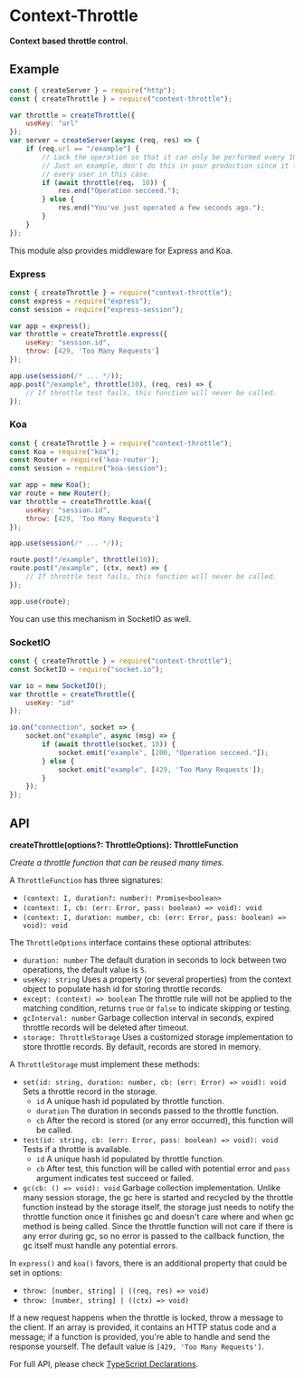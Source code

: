 # Context-Throttle

**Context based throttle control.**

## Example

```javascript
const { createServer } = require("http");
const { createThrottle } = require("context-throttle");

var throttle = createThrottle({
    useKey: "url"
});
var server = createServer(async (req, res) => {
    if (req.url == "/example") {
        // Lock the operation so that it can only be performed every 10 seconds.
        // Just an example, don't do this in your production since it locks for
        // every user in this case.
        if (await throttle(req， 10)) {
            res.end("Operation secceed.");
        } else {
            res.end("You've just operated a few seconds ago.");
        }
    }
});
```

This module also provides middleware for Express and Koa.

### Express

```javascript
const { createThrottle } = require("context-throttle");
const express = require("express");
const session = require("express-session");

var app = express();
var throttle = createThrottle.express({
    useKey: "session.id",
    throw: [429, 'Too Many Requests']
});

app.use(session(/* ... */));
app.post("/example", throttle(10), (req, res) => {
    // If throttle test fails, this function will never be called.
});
```

### Koa

```javascript
const { createThrottle } = require("context-throttle");
const Koa = require("koa");
const Router = require('koa-router');
const session = require("koa-session");

var app = new Koa();
var route = new Router();
var throttle = createThrottle.koa({
    useKey: "session.id",
    throw: [429, 'Too Many Requests']
});

app.use(session(/* ... */));

route.post("/example", throttle(10));
route.post("/example", (ctx, next) => {
    // If throttle test fails, this function will never be called.
});

app.use(route);
```

You can use this mechanism in SocketIO as well.

### SocketIO

```javascript
const { createThrottle } = require("context-throttle");
const SocketIO = require("socket.io");

var io = new SocketIO();
var throttle = createThrottle({
    useKey: "id"
});

io.on("connection", socket => {
    socket.on("example", async (msg) => {
        if (await throttle(socket, 10)) {
            socket.emit("example", [200, "Operation secceed."]);
        } else {
            socket.emit("example", [429, 'Too Many Requests']);
        }
    });
});
```

## API

**createThrottle(options?: ThrottleOptions): ThrottleFunction**

*Create a throttle function that can be reused many times.*

A `ThrottleFunction` has three signatures:

- `(context: I, duration?: number): Promise<boolean>`
- `(context: I, cb: (err: Error, pass: boolean) => void): void`
- `(context: I, duration: number, cb: (err: Error, pass: boolean) => void): void`

The `ThrottleOptions` interface contains these optional attributes:

- `duration: number` The default duration in seconds to lock between two 
    operations, the default value is `5`.
- `useKey: string` Uses a property (or several properties) from the context 
    object to populate hash id for storing throttle records.
- `except: (context) => boolean` The throttle rule will not be applied to the 
    matching condition, returns `true` or `false` to indicate skipping or 
    testing.
- `gcInterval: number` Garbage collection interval in seconds, expired throttle 
    records will be deleted after timeout.
- `storage: ThrottleStorage` Uses a customized storage implementation to store 
    throttle records. By default, records are stored in memory.

A `ThrottleStorage` must implement these methods:

- `set(id: string, duration: number, cb: (err: Error) => void): void`
    Sets a throttle record in the storage.
    - `id` A unique hash id populated by throttle function.
    - `duration` The duration in seconds passed to the throttle function.
    - `cb` After the record is stored (or any error occurred), this function 
        will be called. 
- `test(id: string, cb: (err: Error, pass: boolean) => void): void`
    Tests if a throttle is available.
    - `id` A unique hash id populated by throttle function.
    - `cb` After test, this function will be called with potential error and 
        `pass` argument indicates test succeed or failed.
- `gc(cb: () => void): void` Garbage collection implementation. Unlike many 
    session storage, the gc here is started and recycled by the throttle 
    function instead by the storage itself, the storage just needs to notify the
    throttle function once it finishes gc and doesn't care where and when gc 
    method is being called. Since the throttle function will not care if there 
    is any error during gc, so no error is passed to the callback function, the 
    gc itself must handle any potential errors.

In `express()` and `koa()` favors, there is an additional property that could be
set in options:

- `throw: [number, string] | ((req, res) => void)`
- `throw: [number, string] | ((ctx) => void)`

If a new request happens when the throttle is locked, throw a message to the
client. If an array is provided, it contains an HTTP status code and a message; 
if a function is provided, you're able to handle and send the response yourself.
The default value is `[429, 'Too Many Requests']`.

For full API, please check [TypeScript Declarations](/index.d.ts).